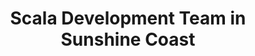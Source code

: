 ---
title: Scala Development Team in Sunshine Coast
permalink: /landings/locations/sunshine-coast/developer/scala
technology: Scala
location: Sunshine Coast
---